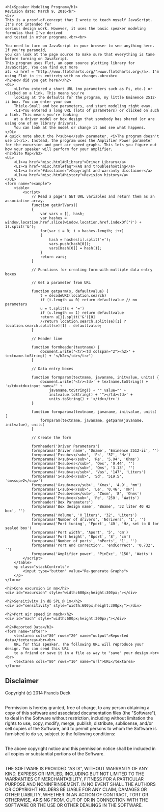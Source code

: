     <h1>Speaker Modeling Program</h1>
	Revision date: March 9, 2016<br>
	<br>
	This is a proof-of-concept that I wrote to teach myself JavaScript. It's not intended for 
	serious design work. However, it uses the basic speaker modeling formulas that I've derived
	and tested in other programs.<br><br>
	
	You need to turn on JavaScript in your browser to see anything here. If you're paranoid, 
	you can look at the page source to make sure that everything is tame before turning on JavaScript. 
	This program uses Flot, an open source plotting library for JavaScript. You can find out more 
	at: <a href = "http://www.flotcharts.org/">www.flotcharts.org</a>. I'm using Flot in its entirety with no changes.<br><br>
	<h2>How did you get here?</h2>
	<OL>
		<LI>You entered a short URL (no parameters such as Fs, etc.) or clicked on a link. This means you're 
		looking at the defaults for	the program, my little Eminence 2512-ii box. You can enter your own 
		Thiele-Small and box parameters, and start modeling right away.
		<LI>You entered a long URL (lots of parameters) or clicked on such a link. This means you're looking
		at a driver model or box design that somebody has shared (or are using one of my library drivers).
		You can look at the model or change it and see what happens.
	</OL>
	A quick note about the P<sub>e</sub> parameter. <i>The program doesn't use it</i>. Instead, the program uses the Amplifier Power parameter for the excursion and port air speed graphs. This lets you figure out how your speaker will perform for your amplifier.
	<h2>Site Map</h2>
	<UL>
		<LI><a href="misc.html#dlibrary">Driver Library</a>
		<LI><a href="misc.html#faq">FAQ and troubleshooting</a>
		<LI><a href="#disclaimer">Copyright and warranty disclaimer</a>
		<LI><a href="misc.html#history">Revision history</a>
	</UL>
    <form name="example">
		<table>
			<script>
				// Read a page's GET URL variables and return them as an associative array.
				function getUrlVars()
				{
					var vars = [], hash;
					var hashes = window.location.href.slice(window.location.href.indexOf('?') + 1).split('&');
					for(var i = 0; i < hashes.length; i++)
					{
						hash = hashes[i].split('=');
						vars.push(hash[0]);
						vars[hash[0]] = hash[1];
					}
					return vars;
				}
				
				// Functions for creating form with multiple data entry boxes
				
				// Get a parameter from URL
				
				function getparm(s, defaultvalue) {
					t = decodeURI(location.search)
					if (t.length == 0) return defaultvalue // no parameters
					u = t.split(s + '=')
					if (u.length == 1) return defaultvalue
					return u[1].split('&')[0]
					//return location.search.split(se)[1] ? location.search.split(se)[1] : defaultvalue;
				}
				
				// Header line
				
				function formheader(textname) {
					document.write('<tr><td colspan="2"><h2>' + textname.toString() + '</h2></td></tr>')
				}
				
				// Data entry boxes
				
				function formparam(textname, javaname, initvalue, units) {
					document.write('<tr><td>' + textname.toString() + '</td><td><input name="' + 
						javaname.toString() + '" value="' + 
						initvalue.toString() + '"></td><td>' +
						units.toString() + '</td></tr>')
				}
				
				function formparama(textname, javaname, initvalue, units) {
					formparam(textname, javaname, getparm(javaname, initvalue), units)
				}
				
				// Create the form
				
				formheader('Driver Parameters')
				formparama('Driver name', 'Dname', 'Eminence 2512-ii', '')
				formparama('F<sub>s</sub>', 'Fs', '37', 'Hz')
				formparama('R<sub>e</sub>', 'Re', '5.04', 'Ohms')
				formparama('Q<sub>es</sub>', 'Qes', '0.44', '')
				formparama('Q<sub>ms</sub>', 'Qms', '3.13', '')
				formparama('V<sub>as</sub>', 'Vas', '147', 'Liters')
				formparama('S<sub>d</sub>', 'Sd', '519.5', 'cm<sup>2</sup>')
				formparama('X<sub>max</sub>', 'Xmax', '4.9', 'mm')
				formparama('L<sub>e</sub>', 'Le', '0.46', 'mH')
				formparama('Z<sub>nom</sub>', 'Znom', '8', 'Ohms')
				formparama('P<sub>e</sub>', 'Pe', '250', 'Watts')
				formheader('Box Parameters')
				formparama('Box design name', 'Bname', '32 liter 40 Hz box', '')
				formparama('Volume', 'V_liters', '32', 'Liters')
				formparama('Number of drivers', 'Ndrivers', '1', '')
				formparama('Port tuning', 'Fport', '40', 'Hz, set to 0 for sealed box')
				formparama('Port width', 'Aport', '5', 'cm')
				formparama('Port height', 'Bport', '8', 'cm')
				formparama('Number of ports', 'nPorts', '1', '')
				formparama('Port end correction', 'endCorrect', '0.732', '')
				formparama('Amplifier power', 'PinExc', '150', 'Watts')
			</script>
		</table>
		<p class="stackControls">
			<input type="button" value="Re-generate Graphs">
		</p>
	</form>
    
    <h2>Cone excursion in mm</h2>
    <div id="excursion" style="width:600px;height:300px;"></div>
	
    <h2>Sensitivity in dB SPL @ 1m</h2>
    <div id="sensitivity" style="width:600px;height:300px;"></div>
	
    <h2>Port air speed in mach</h2>
    <div id="mach" style="width:600px;height:300px;"></div>
	
    <h2>Reported Data</h2>
	<form name="after">
		<textarea cols="80" rows="20" name="output">Reported data</textarea><br><br>
		URL for this speaker. The following URL will reproduce your design. You can send this URL
		to a friend or save it in a file as way to "save" your design.<br><br>
		<textarea cols="80" rows="10" name="url">URL</textarea>
	</form>

<script type="text/javascript">
	
	// general purpose print to output form
	
	function dprint(s, v)
	{
		ts = document.forms['after'].output.value;
		ts += s + v + '\n';
		document.forms['after'].output.value = ts;
		return v
	}
	
	// get value from data entry form with echo to output form for debugging
	
	function dprinty(javaname) {
		v = document.forms['example'][javaname].value
		ts = document.forms['after'].url.value
		ts += javaname + '=' + encodeURI(v) + '&'
		document.forms['after'].url.value = ts
		return dprint(javaname + " = ", parseFloat(v))
	}
	
	function dprints(javaname) {
		v = document.forms['example'][javaname].value
		ts = document.forms['after'].url.value
		ts += javaname + '=' + encodeURI(v) + '&'
		document.forms['after'].url.value = ts
		return dprint(javaname + " = ", v)
	}

	// System parameters, OK to change

	PinSens = dprint("Power input for sensitivity graph = ", 1.0);
	Dist = dprint("Distance for SPL graph = ", 1.0);

	// Physical constants in SI units

	Patm = dprint("Atmospheric pressure = ", 101300);
	b = dprint("Adiabatic constant = ", 1.4);
	bpatm = dprint("bpatm = ", b*Patm);
	rho = dprint("Density of air = ", 1.18);
	c = dprint("Speed of sound = ", 345);
	splref = dprint("SPL reference = ", 2e-5);

	// Get stuff
	
	function getstuff()
	{
		document.forms['after'].output.value = '';
		document.forms['after'].url.value = window.location.href.split('?')[0] + '?';
		
		dprint('Input parameters in user units', '')
		dprints('Dname')
		Fs = dprinty('Fs')
		Re = dprinty('Re')
		Qes = dprinty('Qes')
		Qms = dprinty('Qms')
		Vas_liters = dprinty('Vas')
		Sd_cm2 = dprinty('Sd')
		Xmax_mm = dprinty('Xmax')
		Le_mH = dprinty('Le')
		Znom = dprinty('Znom')
		Pe = dprinty('Pe')
		dprints('Bname')
		V_liters = dprinty('V_liters')
		Ndrivers = dprinty('Ndrivers')
		Fport = dprinty('Fport')
		Aport_cm = dprinty('Aport')
		Bport_cm = dprinty('Bport')
		nPorts = dprinty('nPorts')
		endCorrect = dprinty('endCorrect')
		PinExc = dprinty('PinExc')
		
		dprint('Parameters in SI units', '')

		Vas = dprint("Vas = ", Vas_liters*0.001)
		Sd = dprint("Sd = ", Sd_cm2*0.0001)
		Xmax = dprint("Xmax = ", Xmax_mm*0.001)
		Le = dprint("Le = ", Le_mH*0.001)
		Vbox = dprint("Vbox = ", V_liters*0.001)
		Aport = dprint("Aport = ", Aport_cm*0.01)
		Bport = dprint("Bport = ", Bport_cm*0.01)
		Sport = dprint("Sport = ", Aport*Bport*nPorts)
		
		if (Aport < Bport) Rport = dprint("Rport = ", Aport/2)
		else Rport = dprint("Rport = ", Bport/2)

		dprint ('Computed electromechanical parameters in SI units', '')

		ws = dprint("ws, Fs in angular units = ", Fs*2*Math.PI)
		wport = dprint("wport, Fport in angular units = ", Fport*2*Math.PI)
		wp2 = dprint("wport^2 = ", Math.pow(wport,2))
		Km = dprint("Km, spring constant of driver in N/m = ", bpatm*Math.pow(Sd,2)/Vas)
		Rm = dprint("Rm, mechanical damping factor of driver in N s/m = ", Km/Qms/ws)
		Mm = dprint("Mm, mass of driver in kg = ", Km/Math.pow(ws,2))
		BL = dprint("BL, field-length product in Telsa = ", Math.sqrt(Re*Km/Qes/ws))
		Kbox = dprint("Kbox, spring constant of cone pushing box air in N/m = ", Math.pow(Sd,2)*bpatm*Ndrivers/Vbox)
		VinSens = dprint("VinSens, input voltage amplitude for sensitivity graph in V = ", Math.sqrt(PinSens/Ndrivers*Znom))
		VinExc = dprint("VinExc, input voltage amplitude for excursion graph in V = ", Math.sqrt(2*PinExc/Ndrivers*Znom))
		BL2 = dprint("BL^2, square of BL = ", Math.pow(BL,2))
		lport = dprint("lport, length of port in m = ", Sport*bpatm/rho/Vbox/wp2 - Rport*2*endCorrect)
		Lport_cm = dprint("lport, length of port in cm = ", lport*100)
	}

	// Compute excursion for 1 V input signal
	   
	function xexcur(f)
	{
		// angular frequency
		
		w = f*2*Math.PI;
		
		// handle special case if w = wport, to avoid zero divide
		
		if (Math.abs(w - wport) < 0.001) 
		{
			w = w + 0.0001;
		}
		w2 = Math.pow(w,2);
		
		// port factor
		
		pf = w2/(w2 - wp2);
		
		// real part of excursion, generated by computer algebra program
		
		xre = (-Re*(Mm*w2-Kbox*pf-Km)-Le*Rm*w2)*BL
			/(Math.pow(w*BL2-Le*w*(Mm*w2-Kbox*pf-Km)+Re*Rm*w,2)
			+Math.pow(-Re*(Mm*w2-Kbox*pf-Km)-Le*Rm*w2,2));
			
		// imaginary part of excursion, generated by computer algebra program
		
		xim = BL*(-w*BL2+Le*w*(Mm*w2-Kbox*pf-Km)-Re*Rm*w)
			/(Math.pow(w*BL2-Le*w*(Mm*w2-Kbox*pf-Km)+Re*Rm*w,2)
			+Math.pow(-Re*(Mm*w2-Kbox*pf-Km)-Le*Rm*w2,2));
			
		// absolute value of excursion
		
		xabs = Math.sqrt(Math.pow(xre,2) + Math.pow(xim,2));
		
		// convert excursion into mm
		
		xExc = xabs*VinExc*1000;
		
		// compute port air speed
		
		fp = w2/wp2 - 1;
		speed = Math.abs(w*xabs*VinExc*Sd*Ndrivers/Sport/fp/c);
		
		// compute SPL
		
		P1 = 20*Math.log(xabs*Math.abs(VinSens*w2*rho*Sd*
			Ndrivers*pf/2/Dist/Math.PI/splref))/Math.log(10);
			
		P2 = 20*Math.log(xabs*Math.abs(VinExc*w2*rho*Sd*
			Ndrivers*pf/2/Dist/Math.PI/splref))/Math.log(10);
			
		return [xExc, speed, P1, P2];
	}  

	// main line of program
	
	$(function () {
		function plotz()
		{
			getstuff();
			// arrays of data for the graphs
			d1 = []; // gexcursion, peak
			d2 = []; // excursion, waveform based
			s1 = []; // sensitivity in dB SPL at 1 W
			s2 = []; // sensitivity at amplifier power
			m1 = []; // port air speed in Mach
			m2 = []; // port air speed, waveform based
			for (f = 20; f <= 250; f += 1)
			{
				u = xexcur(f);
				d1.push([f, u[0]]);
				m1.push([f, u[1]]);
				s1.push([f, u[2]]);
				s2.push([f, u[3]]);
				u0sum = u[0]/4;
				u1sum = u[1]/4;
				for (j = 2; j <= 4; j++)
				{
					u = xexcur(j*f);
					u0sum = u0sum + u[0]/4;
					u1sum = u1sum + u[1]/4;
				}
				d2.push([f,u0sum]);
				m2.push([f,u1sum]);
				 
			}
			
			d3 = [[20,Xmax_mm],[250,Xmax_mm]];
			xa = {
					transform: function (v) {return Math.log(v)},
					inverseTransform: function (v) {return Math.exp(v)},
					ticks: [20, 30, 40, 50, 60, 80, 100, 120, 150, 200, [250, "250 Hz"]]
					}
					
			$.plot($("#excursion"), 
				[{label: "Peak @ " + PinExc + " W", data: d1},
				{label: "Waveform based @ " + PinExc + " W", data: d2},
				{label: "Xmax", data: d3}],
				{xaxis: xa});
			
			$.plot($("#sensitivity"), 
				[{label: "1 W", data: s1},
				{label: PinExc + " W", data: s2}],
				{xaxis: xa});
				
			$.plot($("#mach"), 
				[{label: "Peak @ " + PinExc + " W", data: m1},
				{label: "Waveform based @ " + PinExc + " W", data: m2}],
				{xaxis: xa});
		}
		
		// assign the above to the re-compute button
		
		$(".stackControls input").click(function () {
			plotz();
		});
		
		// generate first view of plot
		
		plotz();
	});
</script>
<a name="disclaimer"></a><h2>Disclaimer</h2>
Copyright (c) 2014 Francis Deck<br><br>

Permission is hereby granted, free of charge, to any person
obtaining a copy of this software and associated documentation
files (the "Software"), to deal in the Software without
restriction, including without limitation the rights to use,
copy, modify, merge, publish, distribute, sublicense, and/or sell
copies of the Software, and to permit persons to whom the
Software is furnished to do so, subject to the following
conditions:<br><br>

The above copyright notice and this permission notice shall be
included in all copies or substantial portions of the Software.<br><br>

THE SOFTWARE IS PROVIDED "AS IS", WITHOUT WARRANTY OF ANY KIND,
EXPRESS OR IMPLIED, INCLUDING BUT NOT LIMITED TO THE WARRANTIES
OF MERCHANTABILITY, FITNESS FOR A PARTICULAR PURPOSE AND
NONINFRINGEMENT. IN NO EVENT SHALL THE AUTHORS OR COPYRIGHT
HOLDERS BE LIABLE FOR ANY CLAIM, DAMAGES OR OTHER LIABILITY,
WHETHER IN AN ACTION OF CONTRACT, TORT OR OTHERWISE, ARISING
FROM, OUT OF OR IN CONNECTION WITH THE SOFTWARE OR THE USE OR
OTHER DEALINGS IN THE SOFTWARE.

<script src="flot/jquery.js"></script>
<script src="flot/jquery.flot.js"></script>
